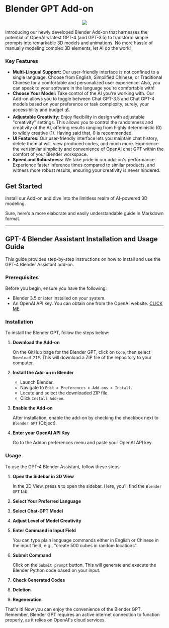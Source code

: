 # Blender GPT Add-on

<p align="center">
<a href="https://www.buymeacoffee.com/ryvn"><img src="https://img.buymeacoffee.com/button-api/?text=Buy me a book&emoji=📚&slug=ryvn&button_colour=40DCA5&font_colour=ffffff&font_family=Bree&outline_colour=000000&coffee_colour=FFDD00" /></a>
</p>

Introducing our newly developed Blender Add-on that harnesses the potential of OpenAI's latest GPT-4 (and GPT-3.5) to transform simple prompts into remarkable 3D models and animations. No more hassle of manually modeling complex 3D elements, let AI do the work!

### Key Features

- **Multi-Lingual Support:** Our user-friendly interface is not confined to a single language. Choose from English, Simplified Chinese, or Traditional Chinese for a comfortable and personalized user experience. Also, you can speak to your software in the language you're comfortable with!
- **Choose Your Model:** Take control of the AI you're working with. Our Add-on allows you to toggle between Chat GPT-3.5 and Chat GPT-4 models based on your preference or task complexity, surely, your accessibility and budget 💰.
- **Adjustable Creativity:** Enjoy flexibility in design with adjustable "creativity" settings. This allows you to control the randomness and creativity of the AI, offering results ranging from highly deterministic (0) to wildly creative (1). Having said that, 0 is recommended.
- **UI Features:** Our user-friendly interface lets you maintain chat history, delete them at will, view produced codes, and much more. Experience the verisimilar simplicity and convenience of OpenAI chat GPT within the comfort of your Blender workspace.
- **Speed and Robustness:** We take pride in our add-on's performance. Experience faster inference times compared to similar products, and witness more robust results, ensuring your creativity is never hindered.

## Get Started

Install our Add-on and dive into the limitless realm of AI-powered 3D modeling.

Sure, here's a more elaborate and easily understandable guide in Markdown format. 

---

## GPT-4 Blender Assistant Installation and Usage Guide

This guide provides step-by-step instructions on how to install and use the GPT-4 Blender Assistant add-on.

### Prerequisites

Before you begin, ensure you have the following:

- Blender 3.5 or later installed on your system.
- An OpenAI API key. You can obtain one from the OpenAI website. <a href="https://platform.openai.com/account/api-keys">CLICK ME</a>.

### Installation

To install the Blender GPT, follow the steps below:

1. **Download the Add-on**

   On the GitHub page for the Blender GPT, click on `Code`, then select `Download ZIP`. This will download a ZIP file of the repository to your computer.

2. **Install the Add-on in Blender**

   - Launch Blender.
   - Navigate to `Edit > Preferences > Add-ons > Install`.
   - Locate and select the downloaded ZIP file.
   - Click `Install Add-on`.

3. **Enable the Add-on**

   After installation, enable the add-on by checking the checkbox next to `Blender GPT` (Object).

4. **Enter your OpenAI API Key**

   Go to the Addon preferences menu and paste your OpenAI API key. 


### Usage

To use the GPT-4 Blender Assistant, follow these steps:

1. **Open the Sidebar in 3D View**

   In the 3D View, press `N` to open the sidebar. Here, you'll find the `Blender GPT` tab.

2. **Select Your Preferred Language**

3. **Select Chat-GPT Model**

4. **Adjust Level of Model Creativity**

5. **Enter Command in Input Field**

   You can type plain language commands either in English or Chinese in the input field, e.g., "create 500 cubes in random locations".

6. **Submit Command**

   Click on the `Submit prompt` button. This will generate and execute the Blender Python code based on your input.
   
7. **Check Generated Codes**

8. **Deletion**

9. **Regeneration**
   
 
That's it! Now you can enjoy the convenience of the Blender GPT. Remember, Blender GPT requires an active internet connection to function properly, as it relies on OpenAI's cloud services.



